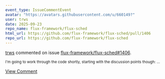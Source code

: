 ```yaml
---
event_type: IssueCommentEvent
avatar: "https://avatars.githubusercontent.com/u/660149?"
user: trws
date: 2025-09-23
repo_name: flux-framework/flux-sched
html_url: https://github.com/flux-framework/flux-sched/pull/1406
repo_url: https://github.com/flux-framework/flux-sched
---
```


<a href='https://github.com/trws' target='_blank'>trws</a> commented on issue <a href='https://github.com/flux-framework/flux-sched/pull/1406' target='_blank'>flux-framework/flux-sched#1406</a>.

<small>I'm going to work through the code shortly, starting with the discussion points though:...</small>

<a href='https://github.com/flux-framework/flux-sched/pull/1406' target='_blank'>View Comment</a>